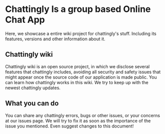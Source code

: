 # Chattingly Is a group based Online Chat App
Here, we showcase a entire wiki project for chattingly's stuff. Including its features, versions and other information about it.
## Chattingly wiki
Chattingly wiki is an open source project, in which we disclose several features that chattingly includes, avoiding all security and safety issues that might appear once the source code of our application is made public. You can learn how chattingly works in this wiki. We try to keep up with the newest chattingly updates. 
## What you can do
You can share any chattingly errors, bugs or other issues, or your concerns at our issues page. We will try to fix it as soon as the importance of the issue you mentioned. Even suggest changes to this document!
